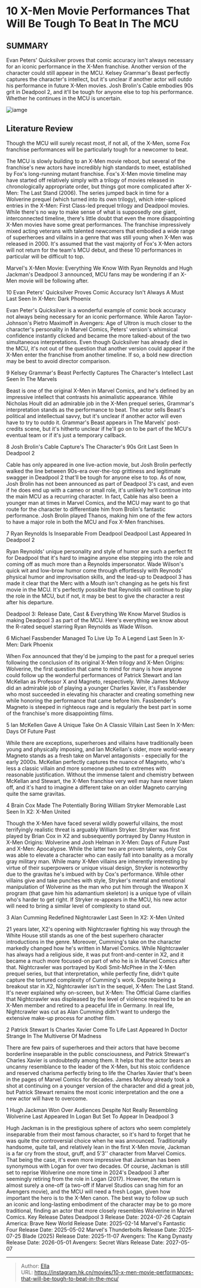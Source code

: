 # 10 X-Men Movie Performances That Will Be Tough To Beat In The MCU


## SUMMARY 


 Evan Peters&#39; Quicksilver proves that comic accuracy isn&#39;t always necessary for an iconic performance in the X-Men franchise. Another version of the character could still appear in the MCU. 
 Kelsey Grammar&#39;s Beast perfectly captures the character&#39;s intellect, but it&#39;s unclear if another actor will outdo his performance in future X-Men movies. 
 Josh Brolin&#39;s Cable embodies 90s grit in Deadpool 2, and it&#39;ll be tough for anyone else to top his performance. Whether he continues in the MCU is uncertain. 

![iamge](https://static1.srcdn.com/wordpress/wp-content/uploads/2024/01/hugh-jackman-patrick-stewart-and-alan-cumming-from-the-x-men-franchise.jpg)

## Literature Review

Though the MCU will surely recast most, if not all, of the X-Men, some Fox franchise performances will be particularly tough for a newcomer to beat.




The MCU is slowly building to an X-Men movie reboot, but several of the franchise&#39;s new actors have incredibly high standards to meet, established by Fox&#39;s long-running mutant franchise. Fox&#39;s X-Men movie timeline may have started off relatively simply with a trilogy of movies released in chronologically appropriate order, but things got more complicated after X-Men: The Last Stand (2006). The series jumped back in time for a Wolverine prequel (which turned into its own trilogy), which inter-spliced entries in the X-Men: First Class-led prequel trilogy and Deadpool movies.
While there&#39;s no way to make sense of what is supposedly one giant, interconnected timeline, there&#39;s little doubt that even the more disappointing X-Men movies have some great performances. The franchise impressively mixed acting veterans with talented newcomers that embodied a wide range of superheroes and villains in a genre that was still young when X-Men was released in 2000. It&#39;s assumed that the vast majority of Fox&#39;s X-Men actors will not return for the team&#39;s MCU debut, and these 10 performances in particular will be difficult to top.
            
 
 Marvel&#39;s X-Men Movie: Everything We Know 
With Ryan Reynolds and Hugh Jackman&#39;s Deadpool 3 announced, MCU fans may be wondering if an X-Men movie will be following after.












 








 10  Evan Peters&#39; Quicksilver Proves Comic Accuracy Isn&#39;t Always A Must 
Last Seen In X-Men: Dark Phoenix
        

Evan Peter&#39;s Quicksilver is a wonderful example of comic book accuracy not always being necessary for an iconic performance. While Aaron Taylor-Johnson&#39;s Pietro Maximoff in Avengers: Age of Ultron is much closer to the character&#39;s personality in Marvel Comics, Peters&#39; version&#39;s whimsical confidence instantly clicked and became the more talked-about of the two simultaneous interpretations. Even though Quicksilver has already died in the MCU, it&#39;s not out of the question that another version could appear if the X-Men enter the franchise from another timeline. If so, a bold new direction may be best to avoid director comparison.





 9  Kelsey Grammar&#39;s Beast Perfectly Captures The Character&#39;s Intellect 
Last Seen In The Marvels
        

Beast is one of the original X-Men in Marvel Comics, and he&#39;s defined by an impressive intellect that contrasts his animalistic appearance. While Nicholas Hoult did an admirable job in the X-Men prequel series, Grammar&#39;s interpretation stands as the performance to beat. The actor sells Beast&#39;s political and intellectual savvy, but it&#39;s unclear if another actor will even have to try to outdo it. Grammar&#39;s Beast appears in The Marvels&#39; post-credits scene, but it&#39;s hitherto unclear if he&#39;ll go on to be part of the MCU&#39;s eventual team or if it&#39;s just a temporary callback.





 8  Josh Brolin&#39;s Cable Capture&#39;s The Character&#39;s 90s Grit 
Last Seen In Deadpool 2


 







Cable has only appeared in one live-action movie, but Josh Brolin perfectly walked the line between 90s-era over-the-top grittiness and legitimate swagger in Deadpool 2 that&#39;ll be tough for anyone else to top. As of now, Josh Brolin has not been announced as part of Deadpool 3&#39;s cast, and even if he does end up with a cameo or small role, it&#39;s unlikely he&#39;ll continue into the main MCU as a recurring character. In fact, Cable has also been a younger man at times in Marvel Comics, and the MCU may want to go that route for the character to differentiate him from Brolin&#39;s fantastic performance.
Josh Brolin played Thanos, making him one of the few actors to have a major role in both the MCU and Fox X-Men franchises. 






 7  Ryan Reynolds Is Inseparable From Deadpool 
Deadpool Last Appeared In Deadpool 2


 







Ryan Reynolds&#39; unique personality and style of humor are such a perfect fit for Deadpool that it&#39;s hard to imagine anyone else stepping into the role and coming off as much more than a Reynolds impersonator. Wade Wilson&#39;s quick wit and low-brow humor come through effortlessly with Reynods&#39; physical humor and improvisation skills, and the lead-up to Deadpool 3 has made it clear that the Merc with a Mouth isn&#39;t changing as he gets his first movie in the MCU. It&#39;s perfectly possible that Reynolds will continue to play the role in the MCU, but if not, it may be best to give the character a rest after his departure.
            
 
 Deadpool 3: Release Date, Cast &amp; Everything We Know 
Marvel Studios is making Deadpool 3 as part of the MCU. Here&#39;s everything we know about the R-rated sequel starring Ryan Reynolds as Wade Wilson.








 6  Michael Fassbender Managed To Live Up To A Legend 
Last Seen In X-Men: Dark Phoenix


 







When Fox announced that they&#39;d be jumping to the past for a prequel series following the conclusion of its original X-Men trilogy and X-Men Origins: Wolverine, the first question that came to mind for many is how anyone could follow up the wonderful performances of Patrick Stewart and Ian McKellan as Professor X and Magneto, respectively. While James McAvoy did an admirable job of playing a younger Charles Xavier, it&#39;s Fassbender who most succeeded in elevating his character and creating something new while honoring the performance that came before him. Fassbender&#39;s Magneto is steeped in righteous rage and is regularly the best part in some of the franchise&#39;s more disappointing films.





 5  Ian McKellen Gave A Unique Take On A Classic Villain 
Last Seen In X-Men: Days Of Future Past
        

While there are exceptions, superheroes and villains have traditionally been young and physically imposing, and Ian McKellan&#39;s older, more world-weary Magneto stands as a fresh take on Marvel antagonists - especially for the early 2000s. McKellan perfectly captures the nuance of Magneto, who&#39;s less a classic villain and more someone pushed to extremes with reasonable justification. Without the immense talent and chemistry between McKellan and Stewart, the X-Men franchise very well may have never taken off, and it&#39;s hard to imagine a different take on an older Magneto carrying quite the same gravitas.





 4  Brain Cox Made The Potentially Boring William Stryker Memorable 
Last Seen In X2: X-Men United
        

Though the X-Men have faced several wildly powerful villains, the most terrifyingly realistic threat is arguably William Stryker. Stryker was first played by Brian Cox in X2 and subsequently portrayed by Danny Huston in X-Men Origins: Wolverine and Josh Helman in X-Men: Days of Future Past and X-Men: Apocalypse. While the latter two are proven talents, only Cox was able to elevate a character who can easily fall into banality as a morally gray military man.
While many X-Men villains are inherently interesting by virtue of their superpowers or unique visual design, Stryker is noteworthy due to the gravitas he&#39;s imbued with by Cox&#39;s performance. While other villains give and take punches with style, Stryker&#39;s mental and emotional manipulation of Wolverine as the man who put him through the Weapon X program (that gave him his adamantium skeleton) is a unique type of villain who&#39;s harder to get right. If Stryker re-appears in the MCU, his new actor will need to bring a similar level of complexity to stand out.





 3  Alan Cumming Redefined Nightcrawler 
Last Seen In X2: X-Men United
        

21 years later, X2&#39;s opening with Nightcrawler fighting his way through the White House still stands as one of the best superhero character introductions in the genre. Moreover, Cumming&#39;s take on the character markedly changed how he&#39;s written in Marvel Comics. While Nightcrawler has always had a religious side, it was put front-and-center in X2, and it became a much more focused-on part of who he is in Marvel Comics after that. Nightcrawler was portrayed by Kodi Smit-McPhee in the X-Men prequel series, but that interpretation, while perfectly fine, didn&#39;t quite capture the tortured complexity of Cumming&#39;s work.
Depsite being a breakout star in X2, Nightcrawler isn&#39;t in the sequel, X-Men: The Last Stand. It&#39;s never explained why on-screen, but X-Men: The Official Game clarifies that Nightcrawler was displeased by the level of violence required to be an X-Men member and retired to a peaceful life in Germany. In real life, Nightcrawler was cut as Alan Cumming didn&#39;t want to undergo the extensive make-up process for another film. 






 2  Patrick Stewart Is Charles Xavier Come To Life 
Last Appeared In Doctor Strange In The Multiverse Of Madness


 







There are few pairs of superheroes and their actors that have become borderline inseparable in the public consciousness, and Patrick Strewart&#39;s Charles Xavier is undoubtedly among them. It helps that the actor bears an uncanny resemblance to the leader of the X-Men, but his stoic confidence and reserved charisma perfectly bring to life the Charles Xavier that&#39;s been in the pages of Marvel Comics for decades. James McAvoy already took a shot at continuing on a younger version of the character and did a great job, but Patrick Stewart remains the most iconic interpretation and the one a new actor will have to overcome.





 1  Hugh Jackman Won Over Audiences Despite Not Really Resembling Wolverine 
Last Appeared In Logan But Set To Appear In Deadpool 3


 







Hugh Jackman is in the prestigious sphere of actors who seem completely inseparable from their most famous character, so it&#39;s hard to forget that he was quite the controversial choice when he was announced. Traditionally handsome, quite tall, and relatively lean in the first X-Men movie, Jackman is a far cry from the stout, gruff, and 5&#39;3&#39;&#39; character from Marvel Comics. That being the case, it&#39;s even more impressive that Jackman has been synonymous with Logan for over two decades.
Of course, Jackman is still set to reprise Wolverine one more time in 2024&#39;s Deadpool 3 after seemingly retiring from the role in Logan (2017). However, the return is almost surely a one-off (a two-off if Marvel Studios can snag him for an Avengers movie), and the MCU will need a fresh Logan, given how important the hero is to the X-Men canon. The best way to follow up such an iconic and long-lasting embodiment of the character may be to go more traditional, finding an actor that more closely resembles Wolverine in Marvel Comics.
   Key Release Dates             Deadpool 3 Release Date: 2024-07-26                   Captain America: Brave New World Release Date: 2025-02-14                  Marvel&#39;s Fantastic Four Release Date: 2025-05-02                  Marvel&#39;s Thunderbolts Release Date: 2025-07-25                  Blade (2025) Release Date: 2025-11-07                  Avengers: The Kang Dynasty  Release Date: 2026-05-01                   Avengers: Secret Wars Release Date: 2027-05-07      

---

> Author: [Ella](https://instagram.hk.cn/)  
> URL: https://instagram.hk.cn/movies/10-x-men-movie-performances-that-will-be-tough-to-beat-in-the-mcu/  

